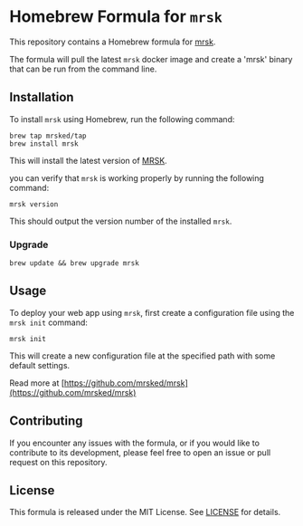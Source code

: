# Homebrew Formula for `mrsk`

This repository contains a Homebrew formula for [mrsk](https://github.com/mrsked/mrsk).

The formula will pull the latest `mrsk` docker image and create a 'mrsk' binary that can be run from the command line.

## Installation

To install `mrsk` using Homebrew, run the following command:

```console
brew tap mrsked/tap
brew install mrsk
```

This will install the latest version of [MRSK](https://github.com/mrsked/mrsk). 

you can verify that `mrsk` is working properly by running the following command:

```console
mrsk version
```

This should output the version number of the installed `mrsk`.


### Upgrade

```console
brew update && brew upgrade mrsk
```

## Usage

To deploy your web app using `mrsk`, first create a configuration file using the `mrsk init` command:

```console
mrsk init
```

This will create a new configuration file at the specified path with some default settings.

Read more at [https://github.com/mrsked/mrsk](https://github.com/mrsked/mrsk)

## Contributing

If you encounter any issues with the formula, or if you would like to contribute to its development, please feel free to open an issue or pull request on this repository.

## License

This formula is released under the MIT License. See [LICENSE](LICENSE) for details.
